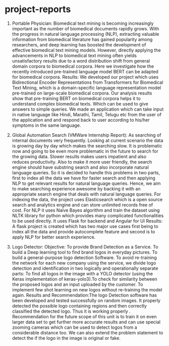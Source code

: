 # project-reports
1. Portable Physician:
    Biomedical text mining is becoming increasingly important as the number of biomedical
    documents rapidly grows. With the progress in natural language processing (NLP),
    extracting valuable information from biomedical literature has gained popularity among
    researchers, and deep learning has boosted the development of effective biomedical text
    mining models. However, directly applying the advancements in NLP to biomedical text
    mining often yields unsatisfactory results due to a word distribution shift from general
    domain corpora to biomedical corpora. Here we investigate how the recently introduced
    pre-trained language model BERT can be adapted for biomedical corpora.
    Results: We developed our project which uses Bidirectional Encoder Representations from
    Transformers for Biomedical Text Mining, which is a domain-specific language
    representation model pre-trained on large-scale biomedical corpora. Our analysis results
    show that pre-training BERT on biomedical corpora helps it to understand complex
    biomedical texts. Which can be used to give answers to simple queries. We made an
    application which can take input in native language like Hindi, Marathi, Tamil, Telugu etc
    from the user of the application and and respond back to user according to his/her
    symptoms in the same language.

2. Global Automation Search (VMWare Internship Report):
    As searching of internal documents very frequently. Looking at current scenario the data is growing day by day which makes the searching slow. It is problematic now and going to be even more problematic in the future to search for the growing data. Slower results makes users impatient and also reduces productivity. Also to make it more user friendly, the search engine should have substring search and also incorporate natural language queries. So it is decided to handle this problems in two parts, first to index all the data we have for faster search and then applying NLP to get relevant results for natural language queries. Hence, we aim to make searching experience awesome by backing it with an appropriate search engine that deals with natural language queries.
    For indexing the data, the project uses Elasticsearch which is a open source search and analytics engine and can store unlimited records free of cost. For NLP it uses Naïve Bayes algorithm and train the dataset using NLTK library for python which provides many complicated functionalities to be used directly. It uses Flask for backend and Angular for UI
    Results: A flask project is created which has two major use cases first being to index all the data and provide autocomplete feature and second is to apply NLP for better search experience.

3. Logo Detector: 
    Objective: To provide Brand Detection as a Service. To build a Deep learning tool to find brand logos in everyday pictures. To build a general-purpose logo detection Software. To avoid re-training the network for each new company using the service, we divide logo detection and identification in two logically and operationally separate parts: To find all logos in the image with a YOLO detector (using the Keras implementation of keras-yolo3).To check for similarity between the proposed logos and an input uploaded by the customer. To implement few shot learning on new logos without re-training the model again. Results and Recommendation:The logo Detection software has been developed and tested successfully on random images. It properly detected the possible logo containing regions and then correctly classified the detected logo. Thus it is working properly . Recommendation for the future scope of this unit is to train it on even larger data set to get further more accurate results and can use special zooming cameras which can be used to detect logos from a considerable distance too. We can also extend the problem statement to detect the if the logo in the image is original or fake.
